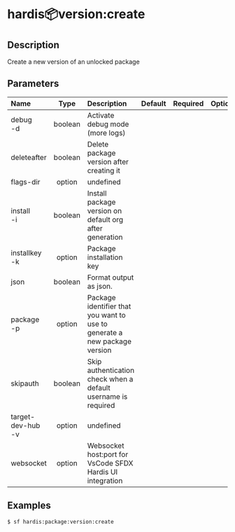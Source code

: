 <!-- This file has been generated with command 'sf hardis:doc:plugin:generate'. Please do not update it manually or it may be overwritten -->
# hardis:package:version:create

## Description

Create a new version of an unlocked package

## Parameters

|Name|Type|Description|Default|Required|Options|
|:---|:--:|:----------|:-----:|:------:|:-----:|
|debug<br/>-d|boolean|Activate debug mode (more logs)||||
|deleteafter|boolean|Delete package version after creating it||||
|flags-dir|option|undefined||||
|install<br/>-i|boolean|Install package version on default org after generation||||
|installkey<br/>-k|option|Package installation key||||
|json|boolean|Format output as json.||||
|package<br/>-p|option|Package identifier that you want to use to generate a new package version||||
|skipauth|boolean|Skip authentication check when a default username is required||||
|target-dev-hub<br/>-v|option|undefined||||
|websocket|option|Websocket host:port for VsCode SFDX Hardis UI integration||||

## Examples

```shell
$ sf hardis:package:version:create
```


